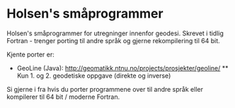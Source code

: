 Holsen's småprogrammer
======

Holsen's småprogrammer for utregninger innenfor geodesi. Skrevet i tidlig Fortran - trenger porting til andre språk og gjerne rekompilering til 64 bit.

Kjente porter er:
* GeoLine (Java): http://geomatikk.ntnu.no/projects/prosjekter/geoline/
** Kun 1. og 2. geodetiske oppgave (direkte og inverse)

Si gjerne i fra hvis du porter programmene over til andre språk eller kompilerer til 64 bit / moderne Fortran.
